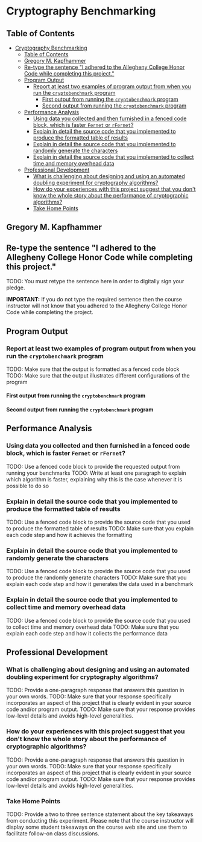 # Cryptography Benchmarking

## Table of Contents

<!---toc start-->

* [Cryptography Benchmarking](#cryptography-benchmarking)
  * [Table of Contents](#table-of-contents)
  * [Gregory M. Kapfhammer](#gregory-m-kapfhammer)
  * [Re-type the sentence "I adhered to the Allegheny College Honor Code while completing this project."](#re-type-the-sentence-i-adhered-to-the-allegheny-college-honor-code-while-completing-this-project)
  * [Program Output](#program-output)
    * [Report at least two examples of program output from when you run the `cryptobenchmark` program](#report-at-least-two-examples-of-program-output-from-when-you-run-the-cryptobenchmark-program)
      * [First output from running the `cryptobenchmark` program](#first-output-from-running-the-cryptobenchmark-program)
      * [Second output from running the `cryptobenchmark` program](#second-output-from-running-the-cryptobenchmark-program)
  * [Performance Analysis](#performance-analysis)
    * [Using data you collected and then furnished in a fenced code block, which is faster `Fernet` or `rFernet`?](#using-data-you-collected-and-then-furnished-in-a-fenced-code-block-which-is-faster-fernet-or-rfernet)
    * [Explain in detail the source code that you implemented to produce the formatted table of results](#explain-in-detail-the-source-code-that-you-implemented-to-produce-the-formatted-table-of-results)
    * [Explain in detail the source code that you implemented to randomly generate the characters](#explain-in-detail-the-source-code-that-you-implemented-to-randomly-generate-the-characters)
    * [Explain in detail the source code that you implemented to collect time and memory overhead data](#explain-in-detail-the-source-code-that-you-implemented-to-collect-time-and-memory-overhead-data)
  * [Professional Development](#professional-development)
    * [What is challenging about designing and using an automated doubling experiment for cryptography algorithms?](#what-is-challenging-about-designing-and-using-an-automated-doubling-experiment-for-cryptography-algorithms)
    * [How do your experiences with this project suggest that you don't know the whole story about the performance of cryptographic algorithms?](#how-do-your-experiences-with-this-project-suggest-that-you-dont-know-the-whole-story-about-the-performance-of-cryptographic-algorithms)
    * [Take Home Points](#take-home-points)

<!---toc end-->

## Gregory M. Kapfhammer

## Re-type the sentence "I adhered to the Allegheny College Honor Code while completing this project."

TODO: You must retype the sentence here in order to digitally sign your pledge.

**IMPORTANT:** If you do not type the required sentence then the course
instructor will not know that you adhered to the Allegheny College Honor Code
while completing the project.

## Program Output

### Report at least two examples of program output from when you run the `cryptobenchmark` program

TODO: Make sure that the output is formatted as a fenced code block
TODO: Make sure that the output illustrates different configurations of the program

#### First output from running the `cryptobenchmark` program

#### Second output from running the `cryptobenchmark` program

## Performance Analysis

### Using data you collected and then furnished in a fenced code block, which is faster `Fernet` or `rFernet`?

TODO: Use a fenced code block to provide the requested output from running your benchmarks
TODO: Write at least one paragraph to explain which algorithm is faster,
explaining why this is the case whenever it is possible to do so

### Explain in detail the source code that you implemented to produce the formatted table of results

TODO: Use a fenced code block to provide the source code that you used to produce the formatted table of results
TODO: Make sure that you explain each code step and how it achieves the formatting

### Explain in detail the source code that you implemented to randomly generate the characters

TODO: Use a fenced code block to provide the source code that you used to produce the randomly generate characters
TODO: Make sure that you explain each code step and how it generates the data used in a benchmark

### Explain in detail the source code that you implemented to collect time and memory overhead data

TODO: Use a fenced code block to provide the source code that you used to collect time and memory overhead data
TODO: Make sure that you explain each code step and how it collects the performance data

## Professional Development

### What is challenging about designing and using an automated doubling experiment for cryptography algorithms?

TODO: Provide a one-paragraph response that answers this question in your own words.
TODO: Make sure that your response specifically incorporates an aspect of this
project that is clearly evident in your source code and/or program output.
TODO: Make sure that your response provides low-level details and avoids high-level generalities.

### How do your experiences with this project suggest that you don't know the whole story about the performance of cryptographic algorithms?

TODO: Provide a one-paragraph response that answers this question in your own words.
TODO: Make sure that your response specifically incorporates an aspect of this
project that is clearly evident in your source code and/or program output.
TODO: Make sure that your response provides low-level details and avoids high-level generalities.

### Take Home Points

TODO: Provide a two to three sentence statement about the key takeaways from
conducting this experiment. Please note that the course instructor will display
some student takeaways on the course web site and use them to facilitate
follow-on class discussions.
